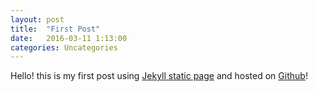```yaml
---
layout: post
title:  "First Post"
date:   2016-03-11 1:13:00
categories: Uncategories
---
```


Hello! this is my first post using [Jekyll static page] and hosted on [Github]!

[Jekyll static page]: http://jekyllrb.com/
[github]: https://github.com/
